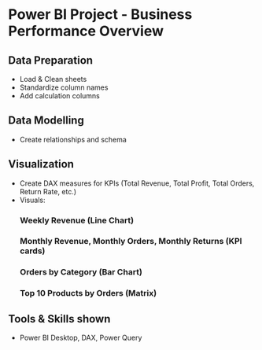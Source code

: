 # Power BI Project - Business Performance Overview
## Data Preparation
- Load & Clean sheets
- Standardize column names
- Add calculation columns
## Data Modelling
- Create relationships and schema
## Visualization
- Create DAX measures for KPIs (Total Revenue, Total Profit, Total Orders, Return Rate, etc.)
- Visuals:
  ### Weekly Revenue (Line Chart)
  ### Monthly Revenue, Monthly Orders, Monthly Returns (KPI cards)
  ### Orders by Category (Bar Chart)
  ### Top 10 Products by Orders (Matrix)
## Tools & Skills shown
- Power BI Desktop, DAX, Power Query
